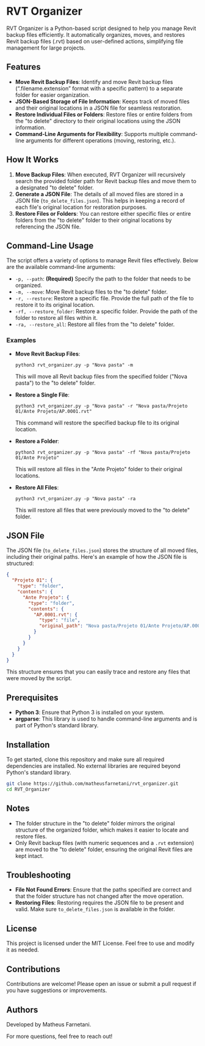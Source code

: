 # RVT Organizer

RVT Organizer is a Python-based script designed to help you manage Revit backup files efficiently. It automatically organizes, moves, and restores Revit backup files (.rvt) based on user-defined actions, simplifying file management for large projects.

## Features

- **Move Revit Backup Files**: Identify and move Revit backup files (“.filename.extension” format with a specific pattern) to a separate folder for easier organization.
- **JSON-Based Storage of File Information**: Keeps track of moved files and their original locations in a JSON file for seamless restoration.
- **Restore Individual Files or Folders**: Restore files or entire folders from the "to delete" directory to their original locations using the JSON information.
- **Command-Line Arguments for Flexibility**: Supports multiple command-line arguments for different operations (moving, restoring, etc.).

## How It Works

1. **Move Backup Files**: When executed, RVT Organizer will recursively search the provided folder path for Revit backup files and move them to a designated "to delete" folder.
2. **Generate a JSON File**: The details of all moved files are stored in a JSON file (`to_delete_files.json`). This helps in keeping a record of each file's original location for restoration purposes.
3. **Restore Files or Folders**: You can restore either specific files or entire folders from the "to delete" folder to their original locations by referencing the JSON file.

## Command-Line Usage

The script offers a variety of options to manage Revit files effectively. Below are the available command-line arguments:

- `-p, --path`: **(Required)** Specify the path to the folder that needs to be organized.
- `-m, --move`: Move Revit backup files to the "to delete" folder.
- `-r, --restore`: Restore a specific file. Provide the full path of the file to restore it to its original location.
- `-rf, --restore_folder`: Restore a specific folder. Provide the path of the folder to restore all files within it.
- `-ra, --restore_all`: Restore all files from the "to delete" folder.

### Examples

- **Move Revit Backup Files**:
  ```
  python3 rvt_organizer.py -p "Nova pasta" -m
  ```
  This will move all Revit backup files from the specified folder ("Nova pasta") to the "to delete" folder.

- **Restore a Single File**:
  ```
  python3 rvt_organizer.py -p "Nova pasta" -r "Nova pasta/Projeto 01/Ante Projeto/AP.0001.rvt"
  ```
  This command will restore the specified backup file to its original location.

- **Restore a Folder**:
  ```
  python3 rvt_organizer.py -p "Nova pasta" -rf "Nova pasta/Projeto 01/Ante Projeto"
  ```
  This will restore all files in the "Ante Projeto" folder to their original locations.

- **Restore All Files**:
  ```
  python3 rvt_organizer.py -p "Nova pasta" -ra
  ```
  This will restore all files that were previously moved to the "to delete" folder.

## JSON File

The JSON file (`to_delete_files.json`) stores the structure of all moved files, including their original paths. Here's an example of how the JSON file is structured:

```json
{
  "Projeto 01": {
    "type": "folder",
    "contents": {
      "Ante Projeto": {
        "type": "folder",
        "contents": {
          "AP.0001.rvt": {
            "type": "file",
            "original_path": "Nova pasta/Projeto 01/Ante Projeto/AP.0001.rvt"
          }
        }
      }
    }
  }
}
```

This structure ensures that you can easily trace and restore any files that were moved by the script.

## Prerequisites

- **Python 3**: Ensure that Python 3 is installed on your system.
- **argparse**: This library is used to handle command-line arguments and is part of Python's standard library.

## Installation

To get started, clone this repository and make sure all required dependencies are installed. No external libraries are required beyond Python's standard library.

```bash
git clone https://github.com/matheusfarnetani/rvt_organizer.git
cd RVT_Organizer
```

## Notes

- The folder structure in the "to delete" folder mirrors the original structure of the organized folder, which makes it easier to locate and restore files.
- Only Revit backup files (with numeric sequences and a `.rvt` extension) are moved to the "to delete" folder, ensuring the original Revit files are kept intact.

## Troubleshooting

- **File Not Found Errors**: Ensure that the paths specified are correct and that the folder structure has not changed after the move operation.
- **Restoring Files**: Restoring requires the JSON file to be present and valid. Make sure `to_delete_files.json` is available in the folder.

## License

This project is licensed under the MIT License. Feel free to use and modify it as needed.

## Contributions

Contributions are welcome! Please open an issue or submit a pull request if you have suggestions or improvements.

## Authors

Developed by Matheus Farnetani.

For more questions, feel free to reach out!

